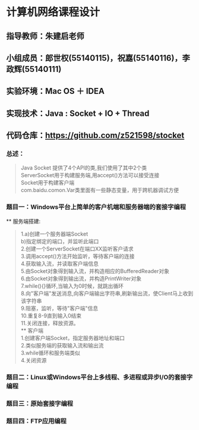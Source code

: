 # 计算机网络课程设计
## 指导教师：朱建启老师
## 小组成员：郎世权(55140115)，祝嘉(55140116)，李政辉(55140111)
## 实验环境：Mac OS ＋ IDEA
## 实现技术：Java : Socket + IO + Thread
## 代码仓库：https://github.com/z521598/stocket
### 总述：
> Java Socket 提供了4个API的类,我们使用了其中2个类  
> ServerSocket用于构建服务端,用accept()方法可以接受连接  
> Socket用于构建客户端  
> com.baidu.comon.Var类里面有一些静态变量，用于跨机器调试方便  
### 题目一：Windows平台上简单的客户机端和服务器端的套接字编程
** 服务端搭建:  
>1.a)创建一个服务器端Socket  
>  b)指定绑定的端口，并监听此端口  
>2.创建一个ServerSocket在端口XX监听客户请求  
>3.调用accept()方法开始监听，等待客户端的连接  
>4.获取输入流，并读取客户端信息  
>5.由Socket对象得到输入流，并构造相应的BufferedReader对象  
>6.由Socket对象得到输出流，并构造PrintWriter对象  
>7.while(){}循环,当输入为0时候，就跳出循环  
>8.向"客户端"发送消息,向客户端输出字符串,刷新输出流，使Client马上收到该字符串  
>9.阻塞，监听，等待"客户端"信息  
>10.重复8-9直到输入0结束  
>11.关闭连接，释放资源。  
** 客户端  
>1.创建客户端Socket，指定服务器地址和端口  
>2.类似服务端的获取输入流和输出流  
>3.while循环和服务端类似  
>4.关闭资源  
### 题目二：Linux或Windows平台上多线程、多进程或异步I/O的套接字编程
### 题目三：原始套接字编程
### 题目四：FTP应用编程
